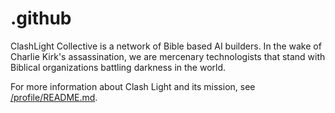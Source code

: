 # .github
ClashLight Collective is a network of Bible based AI builders. In the wake of Charlie Kirk's assassination, we are mercenary technologists that stand with Biblical organizations battling darkness in the world.

For more information about Clash Light and its mission, see [/profile/README.md](/profile/README.md). 
